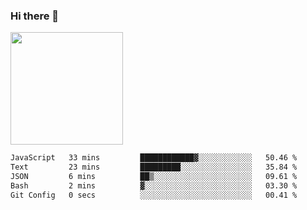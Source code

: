 ### Hi there 👋

<!--
**hwolf0610/hwolf0610** is a ✨ _special_ ✨ repository because its `README.md` (this file) appears on your GitHub profile.

Here are some ideas to get you started:

- 🔭 I’m currently working on ...
- 🌱 I’m currently learning ...
- 👯 I’m looking to collaborate on ...
- 🤔 I’m looking for help with ...
- 💬 Ask me about ...
- 📫 How to reach me: ...
- 😄 Pronouns: ...
- ⚡ Fun fact: ...
-->

<img height="180em" src="https://github-readme-stats.vercel.app/api?username=hwolf0610&show_icons=true&hide_border=true&&count_private=true&include_all_commits=true" />


<!--START_SECTION:waka-->

```txt
JavaScript   33 mins         ████████████▓░░░░░░░░░░░░   50.46 %
Text         23 mins         █████████░░░░░░░░░░░░░░░░   35.84 %
JSON         6 mins          ██▒░░░░░░░░░░░░░░░░░░░░░░   09.61 %
Bash         2 mins          ▓░░░░░░░░░░░░░░░░░░░░░░░░   03.30 %
Git Config   0 secs          ░░░░░░░░░░░░░░░░░░░░░░░░░   00.41 %
```

<!--END_SECTION:waka-->
